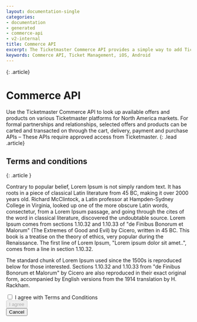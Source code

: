 ```yaml
---
layout: documentation-single
categories:
- documentation
- generated
- commerce-api
- v2-internal
title: Commerce API
excerpt: The Ticketmaster Commerce API provides a simple way to add Ticketmaster features in your 3rd party iOS and Android apps
keywords: Commerce API, Ticket Management, iOS, Android
---
```


{: .article}
# Commerce API 

Use the Ticketmaster Commerce API to look up available offers and products on various Ticketmaster platforms for North America markets. For formal partnerships and relationships, selected offers and products can be carted and transacted on through the cart, delivery, payment and purchase APIs – These APIs require approved access from Ticketmaster.
{: .lead .article}

## Terms and conditions
{: .article }

<form method="post" enctype="application/json" autocomplete="off">
<p>Contrary to popular belief, Lorem Ipsum is not simply random text. It has roots in a piece of classical Latin literature from 45 BC, making it over 2000 years old. Richard McClintock, a Latin professor at Hampden-Sydney College in Virginia, looked up one of the more obscure Latin words, consectetur, from a Lorem Ipsum passage, and going through the cites of the word in classical literature, discovered the undoubtable source. Lorem Ipsum comes from sections 1.10.32 and 1.10.33 of "de Finibus Bonorum et Malorum" (The Extremes of Good and Evil) by Cicero, written in 45 BC. This book is a treatise on the theory of ethics, very popular during the Renaissance. The first line of Lorem Ipsum, "Lorem ipsum dolor sit amet..", comes from a line in section 1.10.32.</p>
<p>The standard chunk of Lorem Ipsum used since the 1500s is reproduced below for those interested. Sections 1.10.32 and 1.10.33 from "de Finibus Bonorum et Malorum" by Cicero are also reproduced in their exact original form, accompanied by English versions from the 1914 translation by H. Rackham.</p>

<input id="terms" type="checkbox" value="0" name="terms">
<label for="terms">I agree with Terms and Conditions</label>
<div class="col-lg-12 col-md-12 col-sm-12 terms-btns">
  <div class="col-lg-2 col-md-2 col-sm-2">
    <button type="submit" id="agree" class="btn btn-block button button-blue" disabled="disabled">I agree</button>
  </div>
  <div class="col-lg-2 col-md-2 col-sm-2">
    <button type="cancel" class="btn btn-block button-white-gray-border">Cancel</button>
  </div>
</div>
</form>
<script>
  (function(){
    var checker = document.getElementById('terms'),
        sendbtn = document.getElementById('agree');
        checker.onchange = function(){
          if(this.checked){
            sendbtn.disabled = false;
            checker.value = 1;
          } else {
            sendbtn.disabled = true;
            checker.value = 0;
          }
        }
  }());  
</script>